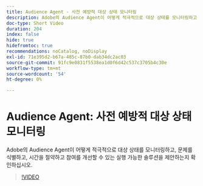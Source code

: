 ```yaml
---
title: Audience Agent - 사전 예방적 대상 상태 모니터링
description: Adobe의 Audience Agent이 어떻게 적극적으로 대상 상태를 모니터링하고, 문제를 식별하고, 시간을 절약하고 참여를 개선할 수 있는 실행 가능한 솔루션을 제안하는지 확인하십시오.
doc-type: Short Video
duration: 204
index: false
hide: true
hidefromtoc: true
recommendations: noCatalog, noDisplay
exl-id: 71e395d2-b67a-485c-87b0-dab34dc2ac03
source-git-commit: 91fc9e0831f5538ea1d0f6d42c537c3705b4c30e
workflow-type: tm+mt
source-wordcount: '54'
ht-degree: 0%

---
```


# Audience Agent: 사전 예방적 대상 상태 모니터링

Adobe의 Audience Agent이 어떻게 적극적으로 대상 상태를 모니터링하고, 문제를 식별하고, 시간을 절약하고 참여를 개선할 수 있는 실행 가능한 솔루션을 제안하는지 확인하십시오.

<!-- 62_S653_3442539_203_audience-agent-proactive-audience-health-monitoring -->
>[!VIDEO](https://video.tv.adobe.com/v/3458303/?learn=on&enablevpops=true)
